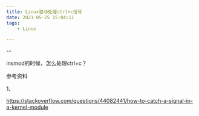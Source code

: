 ```yaml
---
title: Linux驱动处理ctrl+c信号
date: 2021-05-25 15:04:11
tags:
	- Linux

---
```


--

insmod的时候，怎么处理ctrl+c？



参考资料

1、

https://stackoverflow.com/questions/44082441/how-to-catch-a-signal-in-a-kernel-module